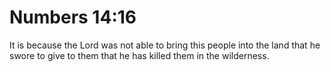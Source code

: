 # Numbers 14:16

It is because the Lord was not able to bring this people into the land that he swore to give to them that he has killed them in the wilderness.
